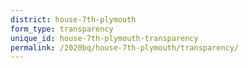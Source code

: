 ```yaml
---
district: house-7th-plymouth
form_type: transparency
unique_id: house-7th-plymouth-transparency
permalink: /2020bq/house-7th-plymouth/transparency/
---
```

